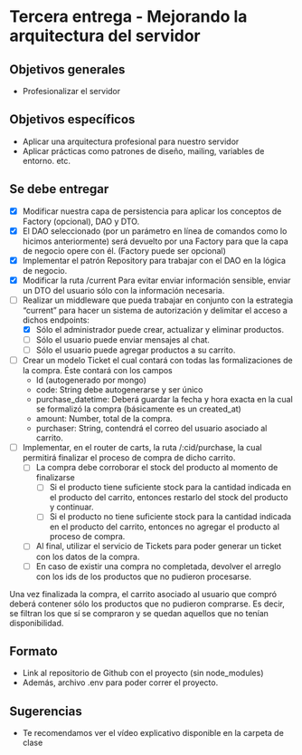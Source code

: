 # Tercera entrega - Mejorando la arquitectura del servidor

## Objetivos generales

- Profesionalizar el servidor

## Objetivos específicos

- Aplicar una arquitectura profesional para nuestro servidor
- Aplicar prácticas como patrones de diseño, mailing, variables de entorno. etc.

## Se debe entregar

- [x] Modificar nuestra capa de persistencia para aplicar los conceptos de Factory (opcional), DAO y DTO.
- [x] El DAO seleccionado (por un parámetro en línea de comandos como lo hicimos anteriormente) será devuelto por una Factory para que la capa de negocio opere con él. (Factory puede ser opcional)
- [x] Implementar el patrón Repository para trabajar con el DAO en la lógica de negocio.
- [x] Modificar la ruta /current Para evitar enviar información sensible, enviar un DTO del usuario sólo con la información necesaria.
- [ ] Realizar un middleware que pueda trabajar en conjunto con la estrategia “current” para hacer un sistema de autorización y delimitar el acceso a dichos endpoints:
  - [x] Sólo el administrador puede crear, actualizar y eliminar productos.
  - [ ] Sólo el usuario puede enviar mensajes al chat.
  - [ ] Sólo el usuario puede agregar productos a su carrito.
- [ ] Crear un modelo Ticket el cual contará con todas las formalizaciones de la compra. Éste contará con los campos
  - Id (autogenerado por mongo)
  - code: String debe autogenerarse y ser único
  - purchase_datetime: Deberá guardar la fecha y hora exacta en la cual se formalizó la compra (básicamente es un created_at)
  - amount: Number, total de la compra.
  - purchaser: String, contendrá el correo del usuario asociado al carrito.
- [ ] Implementar, en el router de carts, la ruta /:cid/purchase, la cual permitirá finalizar el proceso de compra de dicho carrito.
  - [ ] La compra debe corroborar el stock del producto al momento de finalizarse
    - [ ] Si el producto tiene suficiente stock para la cantidad indicada en el producto del carrito, entonces restarlo del stock del producto y continuar.
    - [ ] Si el producto no tiene suficiente stock para la cantidad indicada en el producto del carrito, entonces no agregar el producto al proceso de compra.
  - [ ] Al final, utilizar el servicio de Tickets para poder generar un ticket con los datos de la compra.
  - [ ] En caso de existir una compra no completada, devolver el arreglo con los ids de los productos que no pudieron procesarse.

Una vez finalizada la compra, el carrito asociado al usuario que compró deberá contener sólo los productos que no pudieron comprarse. Es decir, se filtran los que sí se compraron y se quedan aquellos que no tenían disponibilidad.

## Formato

- Link al repositorio de Github con el proyecto (sin node_modules)
- Además, archivo .env para poder correr el proyecto.

## Sugerencias

- Te recomendamos ver el vídeo explicativo disponible en la carpeta de clase
